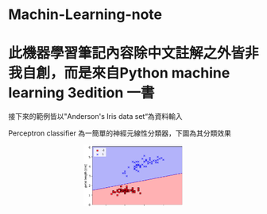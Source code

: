 # Machin-Learning-note

# 此機器學習筆記內容除中文註解之外皆非我自創，而是來自Python machine learning 3edition 一書

接下來的範例皆以"Anderson's Iris data set“為資料輸入

Perceptron classifier
為一簡單的神經元線性分類器，下圖為其分類效果
<p align="center"><img width="40%" src="Perceptron.png" /></p>
